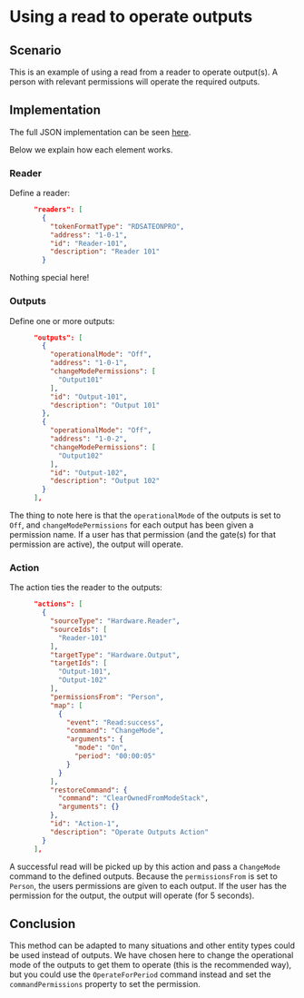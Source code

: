 # Using a read to operate outputs

## Scenario

This is an example of using a read from a reader to operate output(s). A person with relevant permissions will operate the required outputs.

## Implementation

The full JSON implementation can be seen [here](ReadOperatingOutputs.json).

Below we explain how each element works.

### Reader

Define a reader:

```json
      "readers": [
        {
          "tokenFormatType": "RDSATEONPRO",
          "address": "1-0-1",
          "id": "Reader-101",
          "description": "Reader 101"
        }
```

Nothing special here!

### Outputs

Define one or more outputs:

```json
      "outputs": [
        {
          "operationalMode": "Off",
          "address": "1-0-1",
          "changeModePermissions": [
            "Output101"
          ],
          "id": "Output-101",
          "description": "Output 101"
        },
        {
          "operationalMode": "Off",
          "address": "1-0-2",
          "changeModePermissions": [
            "Output102"
          ],
          "id": "Output-102",
          "description": "Output 102"
        }
      ],
```

The thing to note here is that the `operationalMode` of the outputs is set to `Off`, and `changeModePermissions` for each output has been given a permission name. If a user has that permission (and the gate(s) for that permission are active), the output will operate.

### Action

The action ties the reader to the outputs:

```json
      "actions": [
        {
          "sourceType": "Hardware.Reader",
          "sourceIds": [
            "Reader-101"
          ],
          "targetType": "Hardware.Output",
          "targetIds": [
            "Output-101",
            "Output-102"
          ],
          "permissionsFrom": "Person",
          "map": [
            {
              "event": "Read:success",
              "command": "ChangeMode",
              "arguments": {
                "mode": "On",
                "period": "00:00:05"
              }
            }
          ],
          "restoreCommand": {
            "command": "ClearOwnedFromModeStack",
            "arguments": {}
          },
          "id": "Action-1",
          "description": "Operate Outputs Action"
        }
      ],
```

A successful read will be picked up by this action and pass a `ChangeMode` command to the defined outputs. Because the `permissionsFrom` is set to `Person`, the users permissions are given to each output. If the user has the permission for the output, the output will operate (for 5 seconds).

## Conclusion

This method can be adapted to many situations and other entity types could be used instead of outputs. We have chosen here to change the operational mode of the outputs to get them to operate (this is the recommended way), but you could use the `OperateForPeriod` command instead and set the `commandPermissions` property to set the permission.
